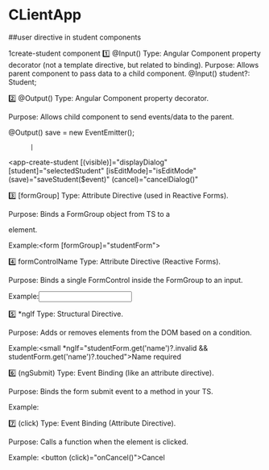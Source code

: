 # CLientApp

##user directive in student components

1create-student component 
1️⃣ @Input()
Type: Angular Component property decorator (not a template directive, but related to binding).
Purpose: Allows parent component to pass data to a child component.
@Input() student?: Student;


2️⃣ @Output()
Type: Angular Component property decorator.

Purpose: Allows child component to send events/data to the parent.

@Output() save = new EventEmitter<Student>();
        
          |


<app-create-student
  [(visible)]="displayDialog"
  [student]="selectedStudent"
  [isEditMode]="isEditMode"
  (save)="saveStudent($event)"
  (cancel)="cancelDialog()"
></app-create-student>


3️⃣ [formGroup]
Type: Attribute Directive (used in Reactive Forms).

Purpose: Binds a FormGroup object from TS to a <form> element.

Example:<form [formGroup]="studentForm">

4️⃣ formControlName
Type: Attribute Directive (Reactive Forms).

Purpose: Binds a single FormControl inside the FormGroup to an input.

Example:<input type="text" formControlName="name">

5️⃣ *ngIf
Type: Structural Directive.

Purpose: Adds or removes elements from the DOM based on a condition.

Example:<small *ngIf="studentForm.get('name')?.invalid && studentForm.get('name')?.touched">Name required</small>

6️⃣ (ngSubmit)
Type: Event Binding (like an attribute directive).

Purpose: Binds the form submit event to a method in your TS.

Example:

7️⃣ (click)
Type: Event Binding (Attribute Directive).

Purpose: Calls a function when the element is clicked.

Example:  <button (click)="onCancel()">Cancel</button>



